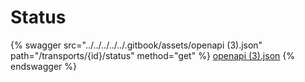 # Status

{% swagger src="../../../../../.gitbook/assets/openapi (3).json" path="/transports/{id}/status" method="get" %}
[openapi (3).json](<../../../../../.gitbook/assets/openapi (3).json>)
{% endswagger %}
